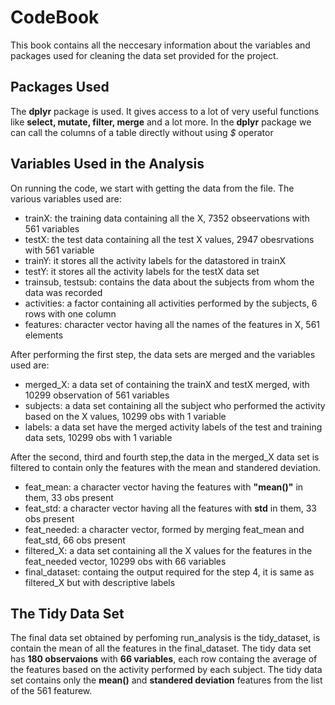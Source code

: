 # CodeBook
This book contains all the neccesary information about the variables and packages used for cleaning the data set provided for the project.
## Packages Used
The __dplyr__ package is used.
It gives access to a lot of very useful functions like __select, mutate, filter, merge__ and a lot more. In the __dplyr__ package we can
call the columns of a table directly without using _$_ operator

## Variables Used in the Analysis


On running the code, we start with getting the data from the file.
The various variables used are: 
- trainX: the training data containing all the X,   7352 obseervations with 561 variables  
- testX: the test data containing all the test X values, 2947 obesrvations with 561 variable
- trainY: it stores all the activity labels for the datastored in trainX
- testY: it stores all the activity labels for the testX data set
- trainsub, testsub: contains the data about the subjects from whom the data was recorded
- activities: a factor containing all activities performed by the subjects, 6 rows with one column
- features: character vector having all the names of the features in X, 561 elements


After performing the first step, the data sets are merged and the variables used are:
- merged_X: a data set of containing the trainX and testX merged, with 10299 observation of 561 variables
- subjects: a data set containing all the subject who performed the activity based on the X values, 10299 obs with 1 variable 
- labels: a data set have the merged activity labels of the test and training data sets, 10299 obs with 1 variable 



After the second, third and fourth step,the data in the merged_X data set is filtered to contain only the features with the mean and standered deviation.
- feat_mean: a character vector having the features with __"mean()"__ in them, 33 obs present 
- feat_std: a character vector having all the features with __std__ in them, 33 obs present
- feat_needed: a character vector, formed by merging feat_mean and feat_std, 66 obs present
- filtered_X: a data set containing all the X values for the features in the feat_needed vector, 10299 obs with 66 variables
- final_dataset: containg the output required for the step 4, it is same as filtered_X but with descriptive labels

## The Tidy Data Set

The final data set obtained by perfoming run_analysis is the tidy_dataset, is contain the mean of all the features in the final_dataset.
The tidy data set has __180 observaions__ with __66 variables__, each row containg the average of the features based on the activity performed by 
each subject. 
The tidy data set contains only the __mean()__ and __standered deviation__ features from the list of the 561 featurew.

